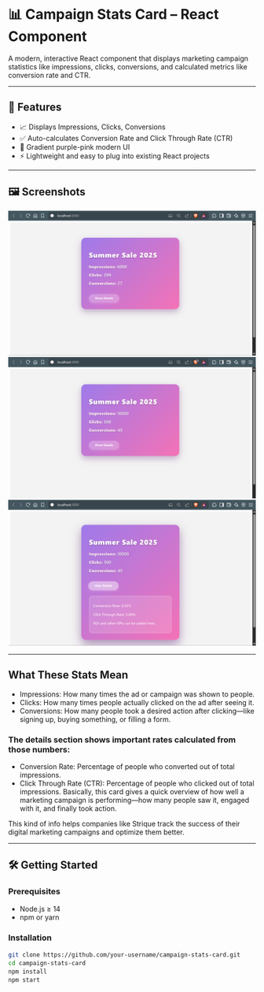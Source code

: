 # 📊 Campaign Stats Card – React Component

A modern, interactive React component that displays marketing campaign statistics like impressions, clicks, conversions, and calculated metrics like conversion rate and CTR.

---

## 🚀 Features

- 📈 Displays Impressions, Clicks, Conversions
- ✅ Auto-calculates Conversion Rate and Click Through Rate (CTR)
- 🎨 Gradient purple-pink modern UI
- ⚡ Lightweight and easy to plug into existing React projects

---

## 🖼️ Screenshots

<!-- Replace with actual image paths -->
![Screenshot 1](https://github.com/anmolp-03/Summer-Internship/blob/main/public/Screenshot2.png?raw=true)
![Screenshot 2](https://github.com/anmolp-03/Summer-Internship/blob/main/public/Screenshot1.png?raw=true)
![Screenshot 3](https://github.com/anmolp-03/Summer-Internship/blob/main/public/Screenshot3.png?raw=true)

---

## What These Stats Mean
- Impressions: How many times the ad or campaign was shown to people.
- Clicks: How many times people actually clicked on the ad after seeing it.
- Conversions: How many people took a desired action after clicking—like signing up, buying something, or filling a form.

### The details section shows important rates calculated from those numbers:
- Conversion Rate: Percentage of people who converted out of total impressions.
- Click Through Rate (CTR): Percentage of people who clicked out of total impressions. Basically, this card gives a quick overview of how well a marketing campaign is performing—how many people saw it, engaged with it, and finally took action.

This kind of info helps companies like Strique track the success of their digital marketing campaigns and optimize them better.

---

## 🛠️ Getting Started

### Prerequisites

- Node.js ≥ 14
- npm or yarn

### Installation

```bash
git clone https://github.com/your-username/campaign-stats-card.git
cd campaign-stats-card
npm install
npm start

